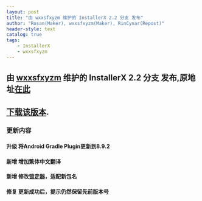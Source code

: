 ```yaml
---
layout: post
title: "由 wxxsfxyzm 维护的 InstallerX 2.2 分支 发布"
author: "Rosan(Maker), wxxsfxyzm(Maker), RinCynar(Repost)"
header-style: text
catalog: true
tags:
    - InstallerX
    - wxxsfxyzm
---
```


## 由 [wxxsfxyzm](https://github.com/wxxsfxyzm) 维护的 InstallerX 2.2 分支 发布,原地址[在此](https://github.com/wxxsfxyzm/InstallerX-Revived/releases/tag/v2.2)
## [下载该版本](/file/InstallerX-wxxsfxyzm-2.2.apk).

### 更新内容

#### 升级 将Android Gradle Plugin更新到8.9.2
#### 新增 增加繁体中文翻译
#### 新增 修改[锁定器](/2025/05/04/InstallerX_Locker-wxxsfxyzm1.3-Releases/)，适配新包名
#### 修复 更新成功后，提示仍然保留先前版本号